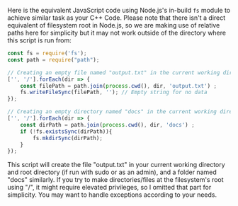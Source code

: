 Here is the equivalent JavaScript code using Node.js's in-build `fs` module to achieve similar task as your C++ Code. Please note that there isn't a direct equivalent of filesystem root in Node.js, so we are making use of relative paths here for simplicity but it may not work outside of the directory where this script is run from:
```javascript
const fs = require('fs');
const path = require("path");

// Creating an empty file named "output.txt" in the current working directory and root directory
['', '/'].forEach(dir => {
    const filePath = path.join(process.cwd(), dir, 'output.txt') ;
    fs.writeFileSync(filePath, ''); // Empty string for no data
});

// Creating an empty directory named "docs" in the current working directory and root directory 
['', '/'].forEach(dir => {
    const dirPath = path.join(process.cwd(), dir, 'docs') ;
    if (!fs.existsSync(dirPath)){
        fs.mkdirSync(dirPath);
    }
});
```
This script will create the file "output.txt" in your current working directory and root directory (if run with sudo or as an admin), and a folder named "docs" similarly. If you try to make directories/files at the filesystem's root using "/", it might require elevated privileges, so I omitted that part for simplicity. You may want to handle exceptions according to your needs.

